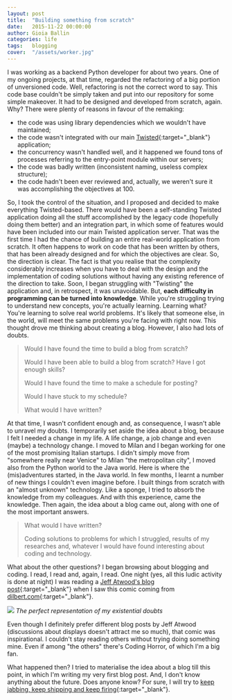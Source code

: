 ```yaml
---
layout: post
title:  "Building something from scratch"
date:   2015-11-22 00:00:00
author: Gioia Ballin
categories: life
tags:	blogging
cover:  "/assets/worker.jpg"
---
```


I was working as a backend Python developer for about two years. One of my ongoing projects, at that time, regarded the refactoring of a big portion of unversioned code. Well, refactoring is not the correct word to say. This code base couldn't be simply taken and put into our repository for some simple makeover. It had to be designed and developed from scratch, again. Why? There were plenty of reasons in favour of the remaking:

- the code was using library dependencies which we wouldn't have maintained;
- the code wasn't integrated with our main [Twisted](https://twistedmatrix.com){:target="_blank"} application;
- the concurrency wasn't handled well, and it happened we found tons of processes referring to the entry-point module within our servers;
- the code was badly written (inconsistent naming, useless complex structure);
- the code hadn't been ever reviewed and, actually, we weren't sure it was accomplishing the objectives at 100.

So, I took the control of the situation, and I proposed and decided to make everything Twisted-based. There would have been a self-standing Twisted application doing all the stuff accomplished by the legacy code (hopefully doing them better) and an integration part, in which some of features would have been included into our main Twisted application server. That was the first time I had the chance of building an entire real-world application from scratch. It often happens to work on code that has been written by others, that has been already designed and for which the objectives are clear. So, the direction is clear. The fact is that you realise that the complexity considerably increases when you have to deal with the design and the implementation of coding solutions without having any existing reference of the direction to take. Soon, I began struggling with "Twisting" the application and, in retrospect, it was unavoidable. But, **each difficulty in programming can be turned into knowledge**. While you're struggling trying to understand new concepts, you're actually learning. Learning what? You're learning to solve real world problems. It's likely that someone else, in the world, will meet the same problems you're facing with right now. This thought drove me thinking about creating a blog. However, I also had lots of doubts.

> Would I have found the time to build a blog from scratch?
>
> Would I have been able to build a blog from scratch? Have I got enough skills?
>
> Would I have found the time to make a schedule for posting?
>
> Would I have stuck to my schedule?
>
> What would I have written?

At that time, I wasn't confident enough and, as consequence, I wasn't able to unravel my doubts. I temporarily set aside the idea about a blog, because I felt I needed a change in my life. A life change, a job change and even (maybe) a technology change. I moved to Milan and I began working for one of the most promising Italian startups. I didn't simply move from "somewhere really near Venice" to Milan "the metropolitan city", I moved also from the Python world to the Java world. Here is where the (mis)adventures started, in the Java world. In few months, I learnt a number of new things I couldn't even imagine before. I built things from scratch with an "almost unknown" technology. Like a sponge, I tried to absorb the knowledge from my colleagues. And with this experience, came the knowledge. Then again, the idea about a blog came out, along with one of the most important answers.

> What would I have written?
>
> Coding solutions to problems for which I struggled, results of my researches and, whatever I would have found interesting about coding and technology.

What about the other questions? I began browsing about blogging and coding. I read, I read and, again, I read. One night (yes, all this ludic activity is done at night) I was reading a [Jeff Atwood's blog post](http://blog.codinghorror.com/our-brave-new-world-of-4k-displays/){:target="_blank"} when I saw this comic coming from [dilbert.com](http://dilbert.com/){:target="_blank"}.

![](http://assets.amuniversal.com/31186d106ccb01301d50001dd8b71c47)
*The perfect representation of my existential doubts*

Even though I definitely prefer different blog posts by Jeff Atwood (discussions about displays doesn't attract me so much), that comic was inspirational. I couldn't stay reading others without trying doing something mine. Even if among "the others" there's Coding Horror, of which I'm a big fan.

What happened then? I tried to materialise the idea about a blog till this point, in which I'm writing my very first blog post. And, I don't know anything about the future. Does anyone know? For sure, I will try to [keep jabbing, keep shipping and keep firing](http://blog.codinghorror.com/how-to-achieve-ultimate-blog-success-in-one-easy-step/){:target="_blank"}.
